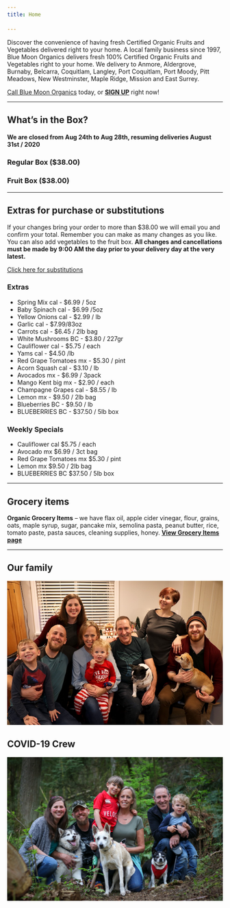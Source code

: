 ```yaml
---
title: Home

---
```

Discover the convenience of having fresh Certified Organic Fruits and Vegetables delivered right to your home. A local family business since 1997, Blue Moon Organics delivers fresh 100% Certified Organic Fruits and Vegetables right to your home. We delivery to Anmore, Aldergrove, Burnaby, Belcarra, Coquitlam, Langley, Port Coquitlam, Port Moody, Pitt Meadows, New Westminster, Maple Ridge, Mission and East Surrey.

[Call Blue Moon Organics](/contact) today, or [**SIGN UP**](/sign-up) right now!

***

## What’s in the Box?

#### **We are closed from Aug 24th to Aug 28th, resuming deliveries August 31st / 2020**

### Regular Box ($38.00)

### Fruit Box ($38.00)

***

## Extras for purchase or substitutions

If your changes bring your order to more than $38.00 we will email you and confirm your total. Remember you can make as many changes as you like. You can also add vegetables to the fruit box. **All changes and cancellations must be made by 9:00 AM the day prior to your delivery day at the very latest.**

[Click here for substitutions](/substitutions "Click here for substitutions")

### Extras

* Spring Mix cal  -  $6.99 / 5oz
* Baby Spinach cal  -  $6.99 /5oz
* Yellow Onions cal -  $2.99 / lb
* Garlic  cal - $7.99/83oz
* Carrots cal - $6.45 / 2lb bag
* White Mushrooms BC - $3.80 / 227gr
* Cauliflower cal - $5.75 / each
* Yams cal -  $4.50 /lb
* Red Grape Tomatoes mx - $5.30 / pint
* Acorn Squash cal -  $3.10 / lb
* Avocados mx - $6.99 / 3pack
* Mango Kent big mx - $2.90 / each
* Champagne Grapes cal - $8.55 / lb
* Lemon mx - $9.50 / 2lb bag
* Blueberries BC - $9.50 / lb
* BLUEBERRIES BC - $37.50 / 5lb box

### Weekly Specials 

* Cauliflower  cal   $5.75 / each
* Avocado mx   $6.99 / 3ct bag
* Red Grape Tomatoes  mx   $5.30 / pint
* Lemon  mx   $9.50 / 2lb bag
* BLUEBERRIES BC  $37.50 / 5lb box

***

## Grocery items

**Organic Grocery Items** – we have flax oil, apple cider vinegar, flour, grains, oats, maple syrup, sugar, pancake mix, semolina pasta, peanut butter, rice, tomato paste, pasta sauces, cleaning supplies, honey. [**View Grocery Items page**](/groceries)

***

## Our family

![Our family.](./uploads/IMG_1376-copy.jpg "Our family")

## COVID-19 Crew

![COVID-19 crew.](./uploads/covid.jpg "COVID-19 crew")